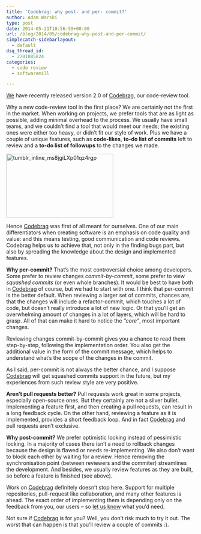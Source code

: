 ```yaml
---
title: 'Codebrag: why post- and per- commit?'
author: Adam Warski
type: post
date: 2014-05-21T10:56:59+00:00
url: /blog/2014/05/codebrag-why-post-and-per-commit/
simplecatch-sidebarlayout:
  - default
dsq_thread_id:
  - 2701885824
categories:
  - code review
  - softwaremill

---
```

[We][1] have recently released version 2.0 of [Codebrag][2], our code-review tool.

Why a new code-review tool in the first place? We are certainly not the first in the market. When working on projects, we prefer tools that are as light as possible, adding minimal overhead to the process. We usually have small teams, and we couldn’t find a tool that would meet our needs; the existing ones were either too heavy, or didn’t fit our style of work. Plus we have a couple of unique features, such as **code-likes**, **to-do list of commits** left to review and a **to-do list of followups** to the changes we made.

<a href="http://www.warski.org/blog/2014/05/codebrag-why-post-and-per-commit/tumblr_inline_ms8jgilxp01qz4rgp/" rel="attachment wp-att-1142"><img loading="lazy" decoding="async" src="http://www.warski.org/blog/wp-content/uploads/2013/10/tumblr_inline_ms8jgiLXp01qz4rgp.jpg" alt="tumblr_inline_ms8jgiLXp01qz4rgp" width="285" height="170" class="aligncenter size-full wp-image-1142" srcset="https://www.warski.org/blog/wp-content/uploads/2013/10/tumblr_inline_ms8jgiLXp01qz4rgp.jpg 285w, https://www.warski.org/blog/wp-content/uploads/2013/10/tumblr_inline_ms8jgiLXp01qz4rgp-210x125.jpg 210w" sizes="(max-width: 285px) 100vw, 285px" /></a>

Hence [Codebrag][2] was first of all meant for ourselves. One of our main differentiators when creating software is an emphasis on code quality and value: and this means testing, good communication and code reviews. Codebrag helps us to achieve that, not only in the finding bugs part, but also by spreading the knowledge about the design and implemented features.

**Why per-commit?** That’s the most controversial choice among developers. Some prefer to review changes _commit-by-commit_, some prefer to view _squashed commits_ (or even whole branches). It would be best to have both in [Codebrag][2] of course, but we had to start with one. I think that per-commit is the better default. When reviewing a larger set of commits, chances are, that the changes will include a refactor-commit, which touches a lot of code, but doesn’t really introduce a lot of new logic. Or that you’ll get an overwhelming amount of changes in a lot of layers, which will be hard to grasp. All of that can make it hard to notice the _”core”_, most important changes.

Reviewing changes commit-by-commit gives you a chance to read them step-by-step, following the implementation order. You also get the additional value in the form of the commit message, which helps to understand what’s the scope of the changes in the commit.

As I said, per-commit is not always the better chance, and I suppose [Codebrag][2] will get squashed commits support in the future, but my experiences from such review style are very positive.

**Aren’t pull requests better?** Pull requests work great in some projects, especially open-source ones. But they certainly are not a silver bullet. Implementing a feature first, and then creating a pull requests, can result in a long feedback cycle. On the other hand, reviewing a feature as it is implemented, provides a short feedback loop. And in fact [Codebrag][2] and pull requests aren’t exclusive.

**Why post-commit?** We prefer optimistic locking instead of pessimistic locking. In a majority of cases there isn’t a need to rollback changes because the design is flawed or needs re-implementing. We also don’t want to block each other by waiting for a review. Hence removing the synchronisation point (between reviewers and the commiter) streamlines the development. And besides, we usually review features as they are built, so before a feature is finished (see above).

Work on [Codebrag][2] definitely doesn’t stop here. Support for multiple repositories, pull-request like collaboration, and many other features is ahead. The exact order of implementing them is depending only on the feedback from you, our users &#8211; so [let us know][3] what you’d need.

Not sure if [Codebrag][2] is for you? Well, you don’t risk much to try it out. The worst that can happen is that you’ll review a couple of commits :).

 [1]: http://softwaremill.com/
 [2]: http://www.codebrag.com/
 [3]: mailto:ask@codebrag.com
